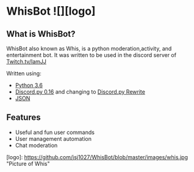 # WhisBot ![][logo]



What is WhisBot?
------

WhisBot also known as Whis, is a python moderation,activity, and entertainment bot. 
It was written to be used in the discord server of [Twitch.tv/IamJJ](https://www.twitch.tv/iamjj)

Written using:

* [Python 3.6](https://www.python.org/downloads/release/python-360/)
* [Discord.py 0.16](https://github.com/Rapptz/discord.py) and changing to [Discord.py Rewrite](https://discordpy.readthedocs.io/en/rewrite/)
* [JSON](https://en.wikipedia.org/wiki/JSON)

Features 
--------
* Useful and fun user commands
* User management automation
* Chat moderation

[logo]: https://github.com/jsj1027/WhisBot/blob/master/images/whis.jpg "Picture of Whis" <img style="border-radius: 50%;">
